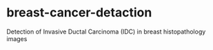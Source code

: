 # breast-cancer-detaction
Detection of Invasive Ductal Carcinoma (IDC) in breast histopathology images 
